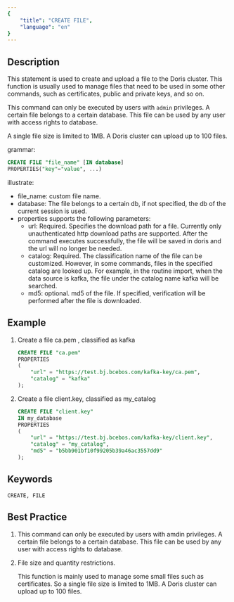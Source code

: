 ```yaml
---
{
    "title": "CREATE FILE",
    "language": "en"
}
---
```


<!--
Licensed to the Apache Software Foundation (ASF) under one
or more contributor license agreements.  See the NOTICE file
distributed with this work for additional information
regarding copyright ownership.  The ASF licenses this file
to you under the Apache License, Version 2.0 (the
"License"); you may not use this file except in compliance
with the License.  You may obtain a copy of the License at

  http://www.apache.org/licenses/LICENSE-2.0

Unless required by applicable law or agreed to in writing,
software distributed under the License is distributed on an
"AS IS" BASIS, WITHOUT WARRANTIES OR CONDITIONS OF ANY
KIND, either express or implied.  See the License for the
specific language governing permissions and limitations
under the License.
-->



## Description

This statement is used to create and upload a file to the Doris cluster.
This function is usually used to manage files that need to be used in some other commands, such as certificates, public and private keys, and so on.

This command can only be executed by users with `admin` privileges.
A certain file belongs to a certain database. This file can be used by any user with access rights to database.

A single file size is limited to 1MB.
A Doris cluster can upload up to 100 files.

grammar:

```sql
CREATE FILE "file_name" [IN database]
PROPERTIES("key"="value", ...)
```

illustrate:

- file_name: custom file name.
- database: The file belongs to a certain db, if not specified, the db of the current session is used.
- properties supports the following parameters:
    - url: Required. Specifies the download path for a file. Currently only unauthenticated http download paths are supported. After the command executes successfully, the file will be saved in doris and the url will no longer be needed.
    - catalog: Required. The classification name of the file can be customized. However, in some commands, files in the specified catalog are looked up. For example, in the routine import, when the data source is kafka, the file under the catalog name kafka will be searched.
    - md5: optional. md5 of the file. If specified, verification will be performed after the file is downloaded.

## Example

1. Create a file ca.pem , classified as kafka

   ```sql
   CREATE FILE "ca.pem"
   PROPERTIES
   (
       "url" = "https://test.bj.bcebos.com/kafka-key/ca.pem",
       "catalog" = "kafka"
   );
   ```

2. Create a file client.key, classified as my_catalog

   ```sql
   CREATE FILE "client.key"
   IN my_database
   PROPERTIES
   (
       "url" = "https://test.bj.bcebos.com/kafka-key/client.key",
       "catalog" = "my_catalog",
       "md5" = "b5bb901bf10f99205b39a46ac3557dd9"
   );
   ```

## Keywords

```text
CREATE, FILE
```

## Best Practice

1. This command can only be executed by users with amdin privileges. A certain file belongs to a certain database. This file can be used by any user with access rights to database.

2. File size and quantity restrictions.

   This function is mainly used to manage some small files such as certificates. So a single file size is limited to 1MB. A Doris cluster can upload up to 100 files.

